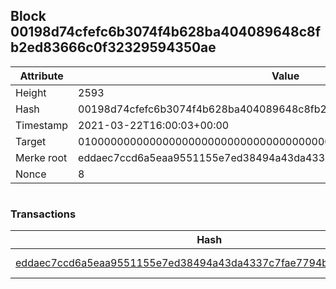 ## Block 00198d74cfefc6b3074f4b628ba404089648c8fb2ed83666c0f32329594350ae

Attribute | Value
--- | ---
Height | 2593
Hash | 00198d74cfefc6b3074f4b628ba404089648c8fb2ed83666c0f32329594350ae
Timestamp | 2021-03-22T16:00:03+00:00
Target | 0100000000000000000000000000000000000000000000000000000000000000
Merke root | eddaec7ccd6a5eaa9551155e7ed38494a43da4337c7fae7794b1f3993cf01f07
Nonce | 8

```

```

### Transactions

Hash | Amount
--- | ---
[eddaec7ccd6a5eaa9551155e7ed38494a43da4337c7fae7794b1f3993cf01f07](eddaec7ccd6a5eaa9551155e7ed38494a43da4337c7fae7794b1f3993cf01f07.md) | 10.00000000 SKEPTI 
